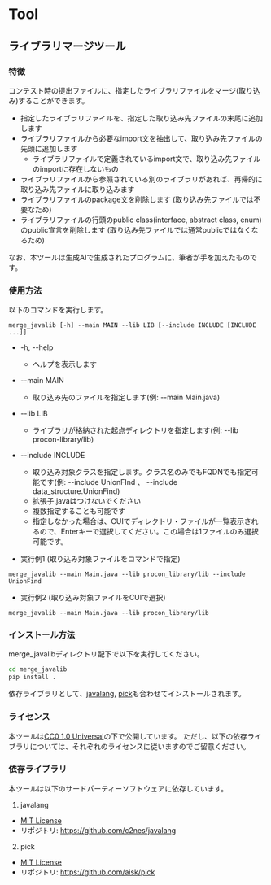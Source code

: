 # Tool
## ライブラリマージツール
### 特徴
コンテスト時の提出ファイルに、指定したライブラリファイルをマージ(取り込み)することができます。

- 指定したライブラリファイルを、指定した取り込み先ファイルの末尾に追加します
- ライブラリファイルから必要なimport文を抽出して、取り込み先ファイルの先頭に追加します
  - ライブラリファイルで定義されているimport文で、取り込み先ファイルのimportに存在しないもの
- ライブラリファイルから参照されている別のライブラリがあれば、再帰的に取り込み先ファイルに取り込みます
- ライブラリファイルのpackage文を削除します (取り込み先ファイルでは不要なため)
- ライブラリファイルの行頭のpublic class(interface, abstract class, enum)のpublic宣言を削除します (取り込み先ファイルでは通常publicではなくなるため)

なお、本ツールは生成AIで生成されたプログラムに、筆者が手を加えたものです。

### 使用方法
以下のコマンドを実行します。

```
merge_javalib [-h] --main MAIN --lib LIB [--include INCLUDE [INCLUDE ...]]
```

- -h, --help
  - ヘルプを表示します
- --main MAIN
  - 取り込み先のファイルを指定します(例: --main Main.java)
- --lib LIB
  - ライブラリが格納された起点ディレクトリを指定します(例: --lib procon-library/lib)
- --include INCLUDE
  - 取り込み対象クラスを指定します。クラス名のみでもFQDNでも指定可能です(例: --include UnionFInd 、 --include data_structure.UnionFind)
  - 拡張子.javaはつけないでください
  - 複数指定することも可能です
  - 指定しなかった場合は、CUIでディレクトリ・ファイルが一覧表示されるので、Enterキーで選択してください。この場合は1ファイルのみ選択可能です。

- 実行例1 (取り込み対象ファイルをコマンドで指定)
```
merge_javalib --main Main.java --lib procon_library/lib --include UnionFind
```

- 実行例2 (取り込み対象ファイルをCUIで選択)
```
merge_javalib --main Main.java --lib procon_library/lib
```

### インストール方法
merge_javalibディレクトリ配下で以下を実行してください。
```sh
cd merge_javalib
pip install .
```
依存ライブラリとして、[javalang](https://github.com/c2nes/javalang), [pick](https://github.com/aisk/pick)も合わせてインストールされます。

### ライセンス
本ツールは[CC0 1.0 Universal](https://creativecommons.org/publicdomain/zero/1.0/legalcode)の下で公開しています。
ただし、以下の依存ライブラリについては、それぞれのライセンスに従いますのでご留意ください。

### 依存ライブラリ
本ツールは以下のサードパーティーソフトウェアに依存しています。

1. javalang
  - [MIT License](https://github.com/c2nes/javalang/blob/master/LICENSE.txt)
  - リポジトリ: https://github.com/c2nes/javalang
2. pick
  - [MIT License](https://github.com/aisk/pick/blob/master/LICENSE)
  - リポジトリ: https://github.com/aisk/pick
